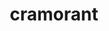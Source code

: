 ---
id: 845
title: cramorant
types: [flying,water]
image: https://raw.githubusercontent.com/PokeAPI/sprites/master/sprites/pokemon/845.png
---
